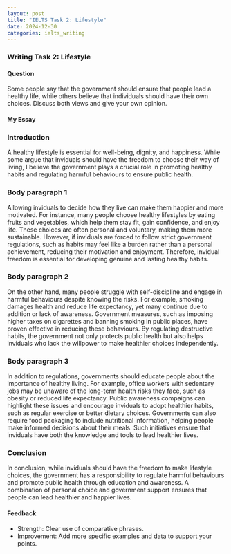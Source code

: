 ```yaml
---
layout: post
title: "IELTS Task 2: Lifestyle"
date: 2024-12-30
categories: ielts_writing
---
```


### Writing Task 2: Lifestyle

#### Question
Some people say that the government should ensure that people lead a healthy life, while others believe that individuals should have their own choices. Discuss both views and give your own opinion.

#### My Essay
### Introduction
A healthy lifestyle is essential for well-being, dignity, and happiness. While some argue that inviduals should have the freedom to choose their way of living, I believe the government plays a crucial role in promoting healthy habits and regulating harmful behaviours to ensure public health.

### Body paragraph 1
Allowing inviduals to decide how they live can make them happier and more motivated. For instance, many people choose healthy lifestyles by eating fruits and vegetables, which help them stay fit, gain confidence, and enjoy life. These choices are often personal and voluntary, making them more sustainable. However, if inviduals are forced to follow strict government regulations, such as habits may feel like a burden rather than a personal achievement, reducing their motivation and enjoyment. Therefore, invidual freedom is essential for developing genuine and lasting healthy habits.

### Body paragraph 2
On the other hand, many people struggle with self-discipline and engage in harmful behaviours despite knowing the risks. For example, smoking damages health and reduce life expectancy, yet many continue due to addition or lack of awareness. Government measures, such as imposing higher taxes on cigarettes and banning smoking in public places, have proven effective in reducing these behaviours. By regulating destructive habits, the government not only protects public health but also helps inviduals who lack the willpower to make healthier choices independently.

### Body paragraph 3
In addition to regulations, governments should educate people about the importance of healthy living. For example, office workers with sedentary jobs may be unaware of the long-term health risks they face, such as obesity or reduced life expectancy. Public awareness compaigns can highlight these issues and encourage inviduals to adopt healthier habits, such as regular exercise or better dietary choices. Governments can also require food packaging to include nutritional information, helping people make informed decisions about their meals. Such initiatives ensure that inviduals have both the knowledge and tools to lead healthier lives.

### Conclusion
In conclusion, while inviduals should have the freedom to make lifestyle choices, the government has a responsibility to regulate harmful behaviours and promote public health through education and awareness. A combination of personal choice and government support ensures that people can lead healthier and happier lives.

#### Feedback
- Strength: Clear use of comparative phrases.
- Improvement: Add more specific examples and data to support your points.
